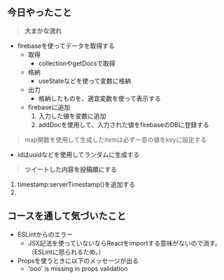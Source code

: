 ## 今日やったこと

> **大まかな流れ**
* firebaseを使ってデータを取得する
  * 取得
    * collectionやgetDocsで取得
  * 格納
    *  useStateなどを使って変数に格納
  * 出力
    * 格納したものを、適宜変数を使って表示する
  * firebaseに追加
    1. 入力した値を変数に追加
    2.  addDocを使用して、入力された値をfirebaseのDBに登録する

> map関数を使用して生成したitemは必ず一意の値をkeyに設定する
* idはuuidなどを使用してランダムに生成する

> **ツイートした内容を投稿順にする**
1. timestamp:serverTimestamp()を追加する
2. 

## コースを通して気づいたこと
- ESLintからのエラー
  - JSX記法を使っていないならReactをimportする意味がないので消す。（ESLintに怒られるため。）
- Propsを使うときに以下のメッセージが出る
  - 'ooo' is missing in props validation
